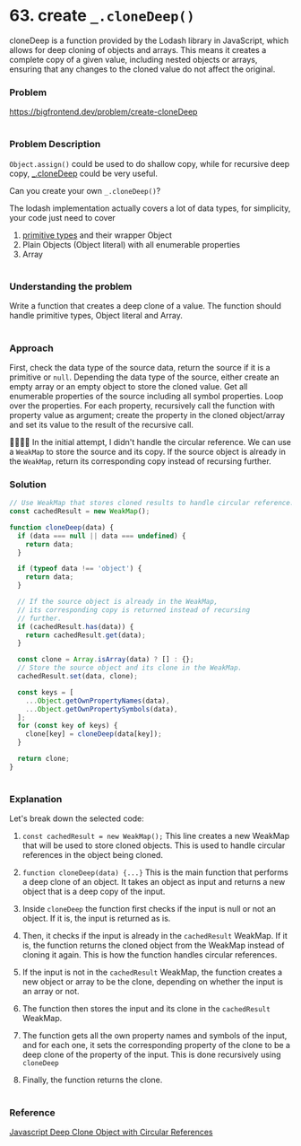 # 63. create `_.cloneDeep()`
cloneDeep is a function provided by the Lodash library in JavaScript, which allows for deep cloning of objects and arrays. This means it creates a complete copy of a given value, including nested objects or arrays, ensuring that any changes to the cloned value do not affect the original.

### Problem

https://bigfrontend.dev/problem/create-cloneDeep

#

### Problem Description

`Object.assign()` could be used to do shallow copy, while for recursive deep copy, [\_.cloneDeep](https://lodash.com/docs/4.17.15#cloneDeep) could be very useful.

Can you create your own `_.cloneDeep()`?

The lodash implementation actually covers a lot of data types, for simplicity, your code just need to cover

1. [primitive types](https://developer.mozilla.org/en-US/docs/Web/JavaScript/Data_structures#Primitive_values) and their wrapper Object
2. Plain Objects (Object literal) with all enumerable properties
3. Array

#

### Understanding the problem

Write a function that creates a deep clone of a value. The function should handle primitive types, Object literal and Array.

#

### Approach

First, check the data type of the source data, return the source if it is a primitive or `null`. Depending the data type of the source, either create an empty array or an empty object to store the cloned value. Get all enumerable properties of the source including all symbol properties. Loop over the properties. For each property, recursively call the function with property value as argument; create the property in the cloned object/array and set its value to the result of the recursive call.

🙋‍♀️🙋‍♂️ In the initial attempt, I didn't handle the circular reference. We can use a `WeakMap` to store the source and its copy. If the source object is already in the `WeakMap`, return its corresponding copy instead of recursing further.

### Solution

```js
// Use WeakMap that stores cloned results to handle circular reference.
const cachedResult = new WeakMap();

function cloneDeep(data) {
  if (data === null || data === undefined) {
    return data;
  }

  if (typeof data !== 'object') {
    return data;
  }

  // If the source object is already in the WeakMap,
  // its corresponding copy is returned instead of recursing
  // further.
  if (cachedResult.has(data)) {
    return cachedResult.get(data);
  }

  const clone = Array.isArray(data) ? [] : {};
  // Store the source object and its clone in the WeakMap.
  cachedResult.set(data, clone);

  const keys = [
    ...Object.getOwnPropertyNames(data),
    ...Object.getOwnPropertySymbols(data),
  ];
  for (const key of keys) {
    clone[key] = cloneDeep(data[key]);
  }

  return clone;
}
```

#

### Explanation
Let's break down the selected code:

1. `const cachedResult = new WeakMap();` This line creates a new WeakMap that will be used to store cloned objects. This is used to handle circular references in the object being cloned.

2. `function cloneDeep(data) {...}` This is the main function that performs a deep clone of an object. It takes an object as input and returns a new object that is a deep copy of the input.

3. Inside `cloneDeep` the function first checks if the input is null or not an object. If it is, the input is returned as is.

4. Then, it checks if the input is already in the `cachedResult` WeakMap. If it is, the function returns the cloned object from the WeakMap instead of cloning it again. This is how the function handles circular references.

5. If the input is not in the `cachedResult` WeakMap, the function creates a new object or array to be the clone, depending on whether the input is an array or not.

6. The function then stores the input and its clone in the `cachedResult` WeakMap.

7. The function gets all the own property names and symbols of the input, and for each one, it sets the corresponding property of the clone to be a deep clone of the property of the input. This is done recursively using `cloneDeep`

8. Finally, the function returns the clone.


#

### Reference

[Javascript Deep Clone Object with Circular References](https://stackoverflow.com/questions/40291987/javascript-deep-clone-object-with-circular-references)
